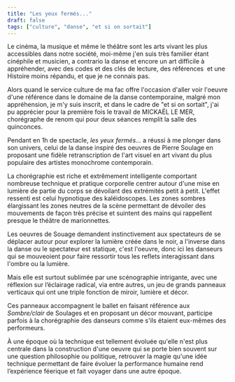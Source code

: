 ```yaml
---
title: "Les yeux fermés..."
draft: false
tags: ["culture", "danse", "et si on sortait"]
---
```


Le cinéma, la musique et même le théâtre sont les arts vivant les plus accessibles dans notre société, moi-même j'en suis très familier étant cinéphile et musicien, a contrario la danse et encore un art difficile à appréhender, avec des codes et des clés de lecture, des références  et une Histoire moins répandu, et que je ne connais pas.

Alors quand le service culture de ma fac offre l'occasion d'aller voir l'oeuvre d'une référence dans le domaine de la danse contemporaine, malgré mon appréhension, je m'y suis inscrit, et dans le cadre de "et si on sortait", j'ai pu apprécier pour la première fois le travail de MICKAËL LE MER, chorégraphe de renom qui pour deux séances remplit la salle des quinconces.

Pendant en 1h de spectacle, *les yeux fermés...* a réussi à me plonger dans son univers, celui de la danse inspiré des oeuvres de Pierre Soulage en proposant une fidèle retranscription de l'art visuel en art vivant du plus populaire des artistes monochrome contemporain.

La chorégraphie est riche et extrêmement intelligente comportant nombreuse technique et pratique corporelle centrer autour d'une mise en lumière de partie du corps se dévoilant des extrémités petit à petit. L'effet ressenti est celui hypnotique des kaléidoscopes. Les zones sombres élargissant les zones neutres de la scène permettant de dévoiler des mouvements de façon très précise et suintent des mains qui rappellent presque le théâtre de marionnettes.

Les oeuvres de Souage demandent instinctivement aux spectateurs de se déplacer autour pour explorer la lumière créée dans le noir, a l'inverse dans la danse ou le spectateur est statique, c'est l'oeuvre, donc ici les danseurs qui se mouveoient pour faire ressortir tous les reflets interagissant dans l'ombre ou la lumière.

Mais elle est surtout sublimée par une scénographie intrigante, avec une réflexion sur l’éclairage radical, via entre autres, un jeu de grands panneaux verticaux qui ont une triple fonction de miroir, lumière et décor.

Ces panneaux accompagnent le ballet en faisant référence aux *Sombre/clair* de Soulages et en proposant un décor mouvant, participe parfois à la chorégraphie des danseurs comme s'ils étaient eux-mêmes des performeurs.

À une époque où la technique est tellement évoluée qu'elle n'est plus centrale dans la construction d'une oeuvre qui se porte bien souvent sur une question philosophie ou politique, retrouver la magie qu'une idée technique permettant de faire évoluer la performance humaine rend l’expérience féerique et fait voyager dans une autre époque.